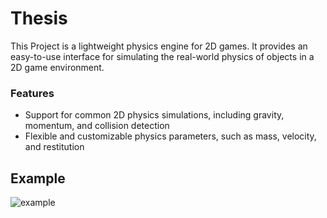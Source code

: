 # Thesis

This Project is a lightweight physics engine for 2D games. It provides an easy-to-use interface for simulating the real-world physics of objects in a 2D game environment.

### Features

- Support for common 2D physics simulations, including gravity, momentum, and collision detection
- Flexible and customizable physics parameters, such as mass, velocity, and restitution

## Example

![example](https://github.com/Achille1912/Thesis/blob/main/gfx/Tesi.gif)
